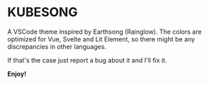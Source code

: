 # KUBESONG
A VSCode theme inspired by Earthsong (Rainglow).
The colors are optimized for Vue, Svelte and Lit Element, so there might be any discrepancies in other languages.

If that's the case just report a bug about it and I'll fix it.

**Enjoy!**
